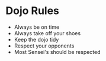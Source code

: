 Dojo Rules
==========
* Always be on time
* Always take off your shoes
* Keep the dojo tidy
* Respect your opponents
* Most Sensei's should be respected
